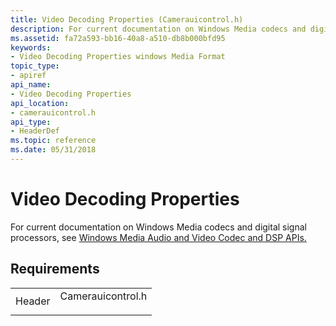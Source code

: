 ```yaml
---
title: Video Decoding Properties (Camerauicontrol.h)
description: For current documentation on Windows Media codecs and digital signal processors, see Windows Media Audio and Video Codec and DSP APIs.
ms.assetid: fa72a593-bb16-40a8-a510-db8b000bfd95
keywords:
- Video Decoding Properties windows Media Format
topic_type:
- apiref
api_name:
- Video Decoding Properties
api_location:
- camerauicontrol.h
api_type:
- HeaderDef
ms.topic: reference
ms.date: 05/31/2018
---
```


# Video Decoding Properties

For current documentation on Windows Media codecs and digital signal processors, see [Windows Media Audio and Video Codec and DSP APIs.](/previous-versions//dd464626(v=vs.85))

## Requirements



|                   |                                                                                              |
|-------------------|----------------------------------------------------------------------------------------------|
| Header<br/> | <dl> <dt>Camerauicontrol.h</dt> </dl> |



 

